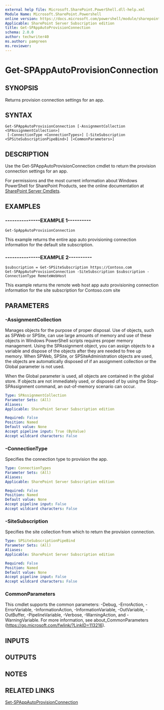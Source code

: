 ```yaml
---
external help file: Microsoft.SharePoint.PowerShell.dll-help.xml
Module Name: Microsoft.SharePoint.Powershell
online version: https://docs.microsoft.com/powershell/module/sharepoint-server/get-spappautoprovisionconnection
Applicable: SharePoint Server Subscription edition
title: Get-SPAppAutoProvisionConnection
schema: 2.0.0
author: techwriter40
ms.author: pamgreen
ms.reviewer:
---
```


# Get-SPAppAutoProvisionConnection

## SYNOPSIS

Returns provision connection settings for an app.



## SYNTAX

```
Get-SPAppAutoProvisionConnection [-AssignmentCollection <SPAssignmentCollection>]
 [-ConnectionType <ConnectionTypes>] [-SiteSubscription <SPSiteSubscriptionPipeBind>] [<CommonParameters>]
```

## DESCRIPTION
Use the Get-SPAppAutoProvisionConnection cmdlet to return the provision connection settings for an app.

For permissions and the most current information about Windows PowerShell for SharePoint Products, see the online documentation at [SharePoint Server Cmdlets](https://docs.microsoft.com/powershell/sharepoint/sharepoint-server/sharepoint-server-cmdlets).

## EXAMPLES

### ---------------EXAMPLE 1---------- 
```
Get-SpAppAutoProvisionConnection
```

This example returns the entire app auto provisioning connection information for the default site subscription.

### ---------------EXAMPLE 2---------- 
```
$subscription = Get-SPSiteSubscription https://Contoso.com
Get-SPAppAutoProvisionConnection -SiteSubscription $subscription -ConnectionType RemoteWebHost
```

This example returns the remote web host app auto provisioning connection information for the site subscription for Contoso.com site

## PARAMETERS

### -AssignmentCollection
Manages objects for the purpose of proper disposal.
Use of objects, such as SPWeb or SPSite, can use large amounts of memory and use of these objects in Windows PowerShell scripts requires proper memory management.
Using the SPAssignment object, you can assign objects to a variable and dispose of the objects after they are needed to free up memory.
When SPWeb, SPSite, or SPSiteAdministration objects are used, the objects are automatically disposed of if an assignment collection or the Global parameter is not used.

When the Global parameter is used, all objects are contained in the global store.
If objects are not immediately used, or disposed of by using the Stop-SPAssignment command, an out-of-memory scenario can occur.

```yaml
Type: SPAssignmentCollection
Parameter Sets: (All)
Aliases: 
Applicable: SharePoint Server Subscription edition

Required: False
Position: Named
Default value: None
Accept pipeline input: True (ByValue)
Accept wildcard characters: False
```

### -ConnectionType
Specifies the connection type to provision the app.

```yaml
Type: ConnectionTypes
Parameter Sets: (All)
Aliases: 
Applicable: SharePoint Server Subscription edition

Required: False
Position: Named
Default value: None
Accept pipeline input: False
Accept wildcard characters: False
```

### -SiteSubscription
Specifies the site collection from which to return the provision connection.

```yaml
Type: SPSiteSubscriptionPipeBind
Parameter Sets: (All)
Aliases: 
Applicable: SharePoint Server Subscription edition

Required: False
Position: Named
Default value: None
Accept pipeline input: False
Accept wildcard characters: False
```

### CommonParameters
This cmdlet supports the common parameters: -Debug, -ErrorAction, -ErrorVariable, -InformationAction, -InformationVariable, -OutVariable, -OutBuffer, -PipelineVariable, -Verbose, -WarningAction, and -WarningVariable. For more information, see about_CommonParameters (https://go.microsoft.com/fwlink/?LinkID=113216).

## INPUTS

## OUTPUTS

## NOTES

## RELATED LINKS

[Set-SPAppAutoProvisionConnection](Set-SPAppAutoProvisionConnection.md)

